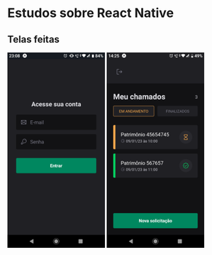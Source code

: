 # Estudos sobre React Native

## Telas feitas

<img src="tela-sign-in.png" width="220px"/>
<img src="tela-home.png" width="220px"/>
